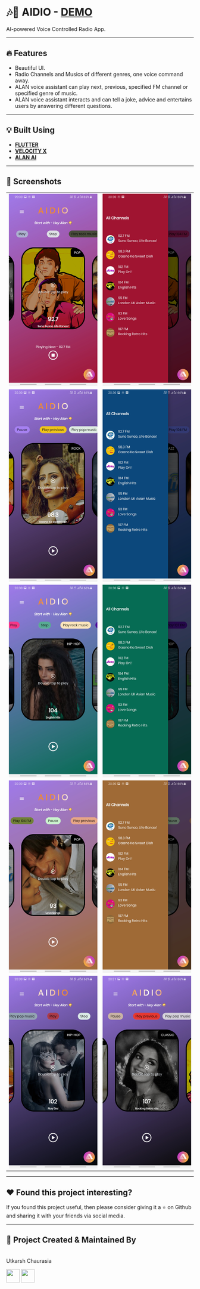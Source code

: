 # :notes::speech_balloon: AIDIO - [DEMO](https://youtu.be/4llhM77fhhw)

AI-powered Voice Controlled Radio App.

---

## :fire: Features

- Beautiful UI.
- Radio Channels and Musics of different genres, one voice command away.
- ALAN voice assistant can play next, previous, specified FM channel or specified genre of music.
- ALAN voice assistant interacts and can tell a joke, advice and entertains users by answering different questions.

---

## :bulb: Built Using

- [**FLUTTER**](https://flutter.dev/)
- [**VELOCITY X**](https://velocityx.dev/)
- [**ALAN AI**](https://alan.app/)

---

## :iphone: Screenshots

|                                      |                                      |
| ------------------------------------ | ------------------------------------ |
| <img src="images/11.jpg"  width="300"/> | <img src="images/2.jpg"  width="300"/> |
| <img src="images/6.jpg" width="300"/>  | <img src="images/5.jpg" width="300"/>  |
| <img src="images/3.jpg" width="300"/>  |  <img src="images/8.jpg" width="300"/>  |
| <img src="images/4.jpg" width="300"/>  |  <img src="images/1.jpg" width="300"/>  |
| <img src="images/9.jpg" width="300"/>  |  <img src="images/10.jpg" width="300"/>  |

---

## :heart: Found this project interesting?

If you found this project useful, then please consider giving it a :star: on Github and sharing it with your friends via social media.

---

## :man: Project Created & Maintained By

<img src = "https://avatars2.githubusercontent.com/u/47274683?s=460&u=d0f1b40291f480413ce4ac9a96b6d4603289844e&v=4"  height="120" alt=""> <br>Utkarsh Chaurasia
<p>
<a href = "https://github.com/UtkarshChaurasia"><img src = "http://www.iconninja.com/files/241/825/211/round-collaboration-social-github-code-circle-network-icon.svg" width="36" height = "36"/></a>
<a href = "https://www.linkedin.com/in/utkarshchaurasia/">
<img src = "http://www.iconninja.com/files/863/607/751/network-linkedin-social-connection-circular-circle-media-icon.svg" width="36" height="36"/>
</a>
</p>

